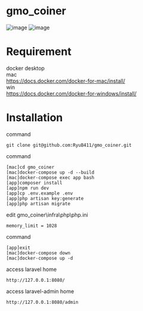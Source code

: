 # gmo_coiner
![image](https://user-images.githubusercontent.com/39729800/117288490-84c15900-aea6-11eb-99f1-d37203c8053f.png)
![image](https://user-images.githubusercontent.com/39729800/117411342-6d3dab00-af4e-11eb-9b6c-5911be54d1c5.png)

# Requirement
docker desktop  
mac  
https://docs.docker.com/docker-for-mac/install/  
win  
https://docs.docker.com/docker-for-windows/install/  

# Installation
command
```
git clone git@github.com:RyuB411/gmo_coiner.git
```

command
```
[mac]cd gmo_coiner
[mac]docker-compose up -d --build
[mac]docker-compose exec app bash
[app]composer install
[app]npm run dev
[app]cp .env.example .env
[app]php artisan key:generate
[app]php artisan migrate
```

edit gmo_coiner\infra\php\php.ini
```
memory_limit = 1028
```

command
```
[app]exit
[mac]docker-compose down
[mac]docker-compose up -d
```

access laravel home
```
http://127.0.0.1:8080/
```
access laravel-admin home
```
http://127.0.0.1:8080/admin
```

